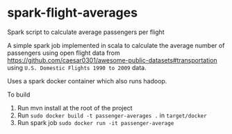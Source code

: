 # spark-flight-averages
Spark script to calculate average passengers per flight

A simple spark job implemented in scala to calculate the average number of passengers using open flight data from https://github.com/caesar0301/awesome-public-datasets#transportation using `U.S. Domestic Flights 1990 to 2009` data.

Uses a spark docker container which also runs hadoop.

To build

1. Run mvn install at the root of the project
1. Run `sudo docker build -t passenger-averages .` in `target/docker`
1. Run spark job `sudo docker run -it passenger-average`